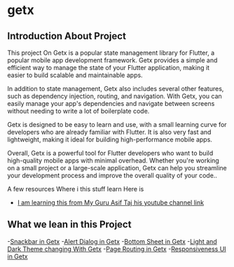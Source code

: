 # getx

## Introduction About Project

This project On Getx is a popular state management library for Flutter, a popular mobile app development framework. Getx provides a simple and efficient way to manage the state of your Flutter application, making it easier to build scalable and maintainable apps.

In addition to state management, Getx also includes several other features, such as dependency injection, routing, and navigation. With Getx, you can easily manage your app's dependencies and navigate between screens without needing to write a lot of boilerplate code.

Getx is designed to be easy to learn and use, with a small learning curve for developers who are already familiar with Flutter. It is also very fast and lightweight, making it ideal for building high-performance mobile apps.

Overall, Getx is a powerful tool for Flutter developers who want to build high-quality mobile apps with minimal overhead. Whether you're working on a small project or a large-scale application, Getx can help you streamline your development process and improve the overall quality of your code..

A few resources Where i this stuff learn Here is

- [I am learning this from My Guru Asif Taj  his youtube channel link ](https://www.youtube.com/@thetechbrotherss)
 

## What we lean in this Project 
-[Snackbar in Getx]()
-[Alert Dialog in Getx]()
-[Bottom Sheet in Getx]()
-[Light and Dark Theme changing With Getx]()
-[Page Routing  in Getx]()
-[Responsiveness UI  in Getx]()


